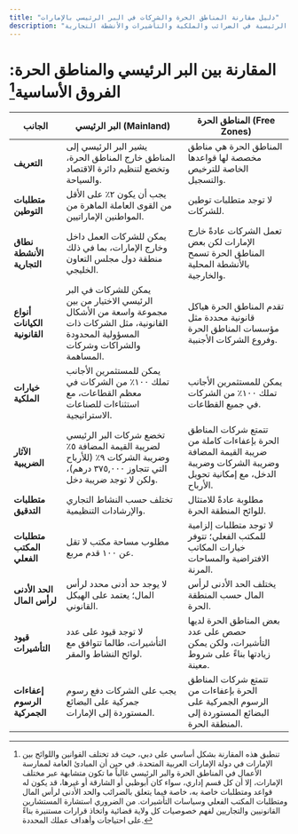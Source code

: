 ```yaml
---
title: "دليل مقارنة المناطق الحرة والشركات في البر الرئيسي بالإمارات"
description: "مقارنة بين المناطق الحرة والشركات في البر الرئيسي بالإمارات. الفروق الرئيسية في الضرائب والملكية والتأشيرات والأنشطة التجارية"
---
```


# المقارنة بين البر الرئيسي والمناطق الحرة: الفروق الأساسية[^1]

| **الجانب**                   | **البر الرئيسي (Mainland)**                                                                                                                   | **المناطق الحرة (Free Zones)**                                                                                          |
| ---------------------------- | --------------------------------------------------------------------------------------------------------------------------------------------- | ----------------------------------------------------------------------------------------------------------------------- |
| **التعريف**                  | يشير البر الرئيسي إلى المناطق خارج المناطق الحرة، وتخضع لتنظيم دائرة الاقتصاد والسياحة.                                                       | المناطق الحرة هي مناطق مخصصة لها قواعدها الخاصة للترخيص والتسجيل.                                                       |
| **متطلبات التوطين**          | يجب أن يكون ٢٪ على الأقل من القوى العاملة الماهرة من المواطنين الإماراتيين.                                                                   | لا توجد متطلبات توطين للشركات.                                                                                          |
| **نطاق الأنشطة التجارية**    | يمكن للشركات العمل داخل وخارج الإمارات، بما في ذلك منطقة دول مجلس التعاون الخليجي.                                                            | تعمل الشركات عادةً خارج الإمارات لكن بعض المناطق الحرة تسمح بالأنشطة المحلية والخارجية.                                 |
| **أنواع الكيانات القانونية** | يمكن للشركات في البر الرئيسي الاختيار من بين مجموعة واسعة من الأشكال القانونية، مثل الشركات ذات المسؤولية المحدودة والشراكات وشركات المساهمة. | تقدم المناطق الحرة هياكل قانونية محددة مثل مؤسسات المناطق الحرة وفروع الشركات الأجنبية.                                 |
| **خيارات الملكية**           | يمكن للمستثمرين الأجانب تملك ١٠٠٪ من الشركات في معظم القطاعات، مع استثناءات للصناعات الاستراتيجية.                                            | يمكن للمستثمرين الأجانب تملك ١٠٠٪ من الشركات في جميع القطاعات.                                                          |
| **الآثار الضريبية**          | تخضع شركات البر الرئيسي لضريبة القيمة المضافة ٥٪ وضريبة الشركات ٩٪ (للأرباح التي تتجاوز ٣٧٥,٠٠٠ درهم)، ولكن لا توجد ضريبة دخل.                | تتمتع شركات المناطق الحرة بإعفاءات كاملة من ضريبة القيمة المضافة وضريبة الشركات وضريبة الدخل، مع إمكانية تحويل الأرباح. |
| **متطلبات التدقيق**          | تختلف حسب النشاط التجاري والإرشادات التنظيمية.                                                                                                | مطلوبة عادةً للامتثال للوائح المنطقة الحرة.                                                                             |
| **متطلبات المكتب الفعلي**    | مطلوب مساحة مكتب لا تقل عن ١٠٠ قدم مربع.                                                                                                      | لا توجد متطلبات إلزامية للمكتب الفعلي؛ تتوفر خيارات المكاتب الافتراضية والمساحات المرنة.                                |
| **الحد الأدنى لرأس المال**   | لا يوجد حد أدنى محدد لرأس المال؛ يعتمد على الهيكل القانوني.                                                                                   | يختلف الحد الأدنى لرأس المال حسب المنطقة الحرة.                                                                         |
| **قيود التأشيرات**           | لا توجد قيود على عدد التأشيرات، طالما تتوافق مع لوائح النشاط والمقر.                                                                          | بعض المناطق الحرة لديها حصص على عدد التأشيرات، ولكن يمكن زيادتها بناءً على شروط معينة.                                  |
| **إعفاءات الرسوم الجمركية**  | يجب على الشركات دفع رسوم جمركية على البضائع المستوردة إلى الإمارات.                                                                           | تتمتع شركات المناطق الحرة بإعفاءات من الرسوم الجمركية على البضائع المستوردة إلى المنطقة الحرة.                          |

[^1]: تنطبق هذه المقارنة بشكل أساسي على دبي، حيث قد تختلف القوانين واللوائح بين الإمارات في دولة الإمارات العربية المتحدة. في حين أن المبادئ العامة لممارسة الأعمال في المناطق الحرة والبر الرئيسي غالباً ما تكون متشابهة عبر مختلف الإمارات، إلا أن كل قسم إداري، سواء كان أبوظبي أو الشارقة أو غيرها، قد يكون له قواعد ومتطلبات خاصة به، خاصة فيما يتعلق بالضرائب والحد الأدنى لرأس المال ومتطلبات المكتب الفعلي وسياسات التأشيرات. من الضروري استشارة المستشارين القانونيين والتجاريين لفهم خصوصيات كل ولاية قضائية واتخاذ قرارات مستنيرة بناءً على احتياجات وأهداف عملك المحددة.
